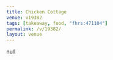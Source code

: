 ```yaml
---
title: Chicken Cottage
venue: v19382
tags: [takeaway, food, "fhrs:471104"]
permalink: /v/19382/
layout: venue
---
```

null